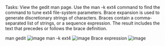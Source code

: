 Tasks:
View the gedit man page. Use the man -k ext4 command to find the command to tune ext4 file-system parameters. Brace expansion is used to generate discretionary strings of characters. Braces contain a comma-separated list of strings, or a sequence expression. The result includes the text that precedes or follows the brace definition.

man gedit
![image](https://github.com/user-attachments/assets/5a6468ce-f584-4bbf-a752-927b51def113)
man -k ext4
![image](https://github.com/user-attachments/assets/2e7a42fd-b1e0-46c1-8760-9162b579dd82)
Brace expression
![image](https://github.com/user-attachments/assets/3ff8f1ac-3280-4892-84b9-407e4c795bf5)
